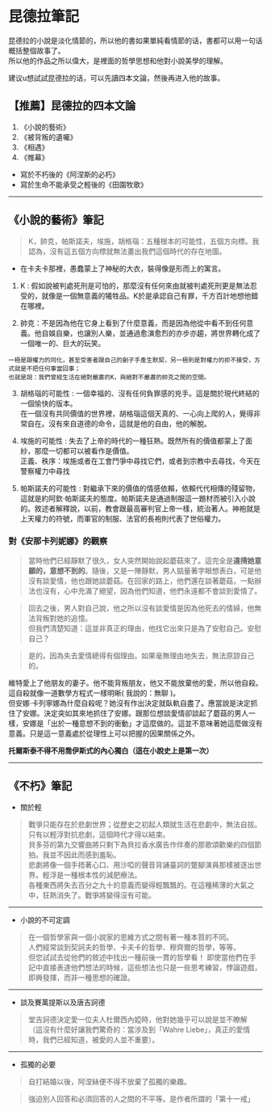 # 昆德拉筆記

昆德拉的小說是淡化情節的，所以他的書如果單純看情節的话，書都可以用一句话概括整個故事了。  
所以他的作品之所以偉大，是裡面的哲學思想和他對小說美學的理解。  

建议u想試試昆德拉的话，可以先讀四本文論，然後再进入他的故事。 

## 【推薦】昆德拉的四本文論

1. 《小說的藝術》
2. 《被背叛的遺囑》
3. 《相遇》
4. 《帷幕》

* 寫於不朽後的《阿涅斯的必朽》
* 寫於生命不能承受之輕後的《田園牧歌》
---
## 《小說的藝術》筆記
>K，帥克，帕斯諾夫，埃施，胡格瑙：五種根本的可能性，五個方向標。我認為，沒有這五個方向標就無法畫出我們這個時代的存在地圖。

- 在卡夫卡那裡，愚蠢蒙上了神秘的大衣，裝得像是形而上的寓言。

1. K : 假如說被判處死刑是可怕的，那麼沒有任何來由就被判處死刑更是無法忍受的，就像是一個無意義的犧牲品。K於是承認自己有罪，千方百計地想他錯在哪裡。

2. 帥克：不是因為他在它身上看到了什麼意義，而是因為他從中看不到任何意義。他自娛自樂，也讓別人樂，並通過愈演愈烈的亦步亦趨，將世界轉化成了一個唯一的、巨大的玩笑。

```tpl
一極是跟權力的同化，甚至受害者跟自己的劊子手產生默契，另一極則是對權力的拒不接受，方式就是不把任何事當回事；  
也就是說：我們曾經生活在絕對嚴肅的K，與絕對不嚴肅的帥克之間的空間。
```
3. 胡格瑙的可能性 : 一個幸福的、沒有任何負罪感的兇手。這是關於現代終結的一個愉快的版本。  
在一個沒有共同價值的世界裡，胡格瑙這個天真的、一心向上爬的人，覺得非常自在。沒有來自道德的命令，這就是他的自由，他的解脫。

4. 埃施的可能性 : 失去了上帝的時代的一種狂熱。既然所有的價值都蒙上了面紗，那麼一切都可以被看作是價值。  
正義、秩序：埃施或者在工會鬥爭中尋找它們，或者到宗教中去尋找，今天在警察權力中尋找

5. 帕斯諾夫的可能性 : 對繼承下來的價值的情感依賴，依賴代代相傳的殘留物，這就是約阿欽·帕斯諾夫的態度。帕斯諾夫是通過制服這一題材而被引入小說的。敘述者解釋說，以前，教會跟最高審判官上帝一樣，統治著人。神袍就是上天權力的符號，而軍官的制服、法官的長袍則代表了世俗權力。

### 對《安那卡列妮娜》的觀察

>當時他們已經靜默了很久，女人突然開始說起蘑菇來了。這完全是**違揹她意願的，意想不到的**。隨後，又是一陣靜默，男人掂量著字眼想表白，可是他沒有談愛情，他也跟她談蘑菇。在回家的路上，他們還在談著蘑菇，一點辦法也沒有，心中充滿了絕望，因為他們知道，他們永遠都不會談到愛情了。  

>回去之後，男人對自己說，他之所以沒有談愛情是因為他死去的情婦，他無法背叛對她的追憶。  
>但我們清楚知道：這並非真正的理由，他找它出來只是為了安慰自己。安慰自己？  

>是的。因為失去愛情總得有個理由。如果毫無理由地失去，無法原諒自己的。

維特愛上了他朋友的妻子。他不能背叛朋友，他又不能放棄他的愛，所以他自殺。這自殺就像一道數學方程式一樣明晰( 我說的：無聊 )。  
但安娜·卡列寧娜為什麼自殺呢？她沒有作出決定就臥軌自盡了。應當說是決定抓住了安娜。決定突如其來地抓住了安娜。跟那位想談愛情卻談起了蘑菇的男人一樣，安娜是「出於一種意想不到的衝動」才這麼做的。這並不意味著她這麼做沒有意義。只是這一意義處於從理性上可以把握的因果關係之外。  

**托爾斯泰不得不用喬伊斯式的內心獨白（這在小說史上是第一次）**


---
## 《不朽》筆記

- 關於輕

>戰爭只能存在於悲劇世界；從歷史之初起人類就生活在悲劇中，無法自拔。只有以輕浮對抗悲劇，這個時代才得以結束。  
>貝多芬的第九交響曲將只剩下為貝拉香水廣告作伴奏的那歌頌歡樂的四個節拍。我並不因此而感到羞恥。  
>悲劇將像一個手捂著心口、用沙啞的聲音背誦臺詞的蹩腳演員那樣被逐出世界。輕浮是一種根本性的減肥療法。  
>各種東西將失去百分之九十的意義而變得輕飄飄的。在這種稀薄的大氣之中，狂熱消失了。戰爭將變得沒有可能。
---
- 小說的不可定調

>在一個哲學家與一個小說家的思維方式之間有著一種本質的不同。  
>人們經常談到契訶夫的哲學、卡夫卡的哲學、穆齊爾的哲學，等等。  
>但您試試去從他們的敘述中找出一種前後一貫的哲學看！ 
>即使當他們在手記中直接表達他們想法的時候，這些想法也只是一些思考練習，悖論遊戲，即興發揮，而非一種思想的確證。
---
- 談及賽萬提斯以及唐吉訶德

>堂吉訶德決定愛一位夫人杜爾西內婭時，他對她幾乎可以說是並不瞭解  
>（這沒有什麼好讓我們驚奇的：當涉及到「Wahre Liebe」，真正的愛情時，我們已經知道，被愛的人並不重要）。

---
- 孤獨的必要

>自打結婚以後，阿涅絲便不得不放棄了孤獨的樂趣。  

>強迫別人回答和必須回答的人之間的不平等。是作者所謂的「第十一戒」

